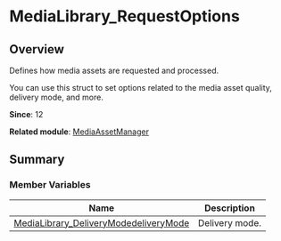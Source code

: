 # MediaLibrary_RequestOptions


## Overview

Defines how media assets are requested and processed.

You can use this struct to set options related to the media asset quality, delivery mode, and more.

**Since**: 12

**Related module**: [MediaAssetManager](_media_asset_manager.md)


## Summary


### Member Variables

| Name| Description|
| -------- | -------- |
| [MediaLibrary_DeliveryMode](_media_asset_manager.md#medialibrary_deliverymode-1)[deliveryMode](_media_asset_manager.md#deliverymode) | Delivery mode.|
